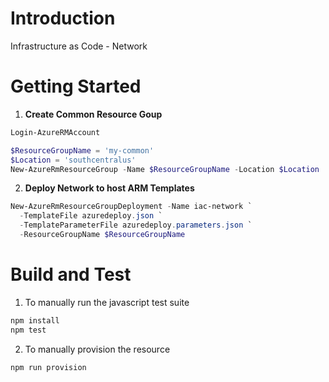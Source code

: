 # Introduction
Infrastructure as Code - Network

# Getting Started

1. __Create Common Resource Goup__

```powershell
Login-AzureRMAccount

$ResourceGroupName = 'my-common'
$Location = 'southcentralus'
New-AzureRmResourceGroup -Name $ResourceGroupName -Location $Location
```

2. __Deploy Network to host ARM Templates__

```powershell
New-AzureRmResourceGroupDeployment -Name iac-network `
  -TemplateFile azuredeploy.json `
  -TemplateParameterFile azuredeploy.parameters.json `
  -ResourceGroupName $ResourceGroupName 
```


# Build and Test

1. To manually run the javascript test suite

```bash
npm install
npm test
```

2. To manually provision the resource

```bash
npm run provision
```
